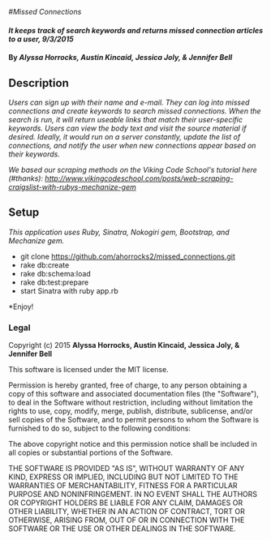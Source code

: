 #_Missed Connections_

#### _It keeps track of search keywords and returns missed connection articles to a user, 9/3/2015_

#### By _Alyssa Horrocks, Austin Kincaid, Jessica Joly, & Jennifer Bell_

## Description

_Users can sign up with their name and e-mail. They can log into missed connections and create keywords to search missed connections. When the search is run, it will return useable links that match their user-specific keywords. Users can view the body text and visit the source material if desired. Ideally, it would run on a server constantly, update the list of connections, and notify the user when new connections appear based on their keywords._

_We based our scraping methods on the Viking Code School's tutorial here (#thanks): http://www.vikingcodeschool.com/posts/web-scraping-craigslist-with-rubys-mechanize-gem_

## Setup

_This application uses Ruby, Sinatra, Nokogiri gem, Bootstrap, and Mechanize gem._

* git clone https://github.com/ahorrocks2/missed_connections.git
* rake db:create
* rake db:schema:load
* rake db:test:prepare
* start Sinatra with ruby app.rb

*Enjoy!

### Legal


Copyright (c) 2015 **Alyssa Horrocks, Austin Kincaid, Jessica Joly, & Jennifer Bell**

This software is licensed under the MIT license.

Permission is hereby granted, free of charge, to any person obtaining a copy
of this software and associated documentation files (the "Software"), to deal
in the Software without restriction, including without limitation the rights
to use, copy, modify, merge, publish, distribute, sublicense, and/or sell
copies of the Software, and to permit persons to whom the Software is
furnished to do so, subject to the following conditions:

The above copyright notice and this permission notice shall be included in
all copies or substantial portions of the Software.

THE SOFTWARE IS PROVIDED "AS IS", WITHOUT WARRANTY OF ANY KIND, EXPRESS OR
IMPLIED, INCLUDING BUT NOT LIMITED TO THE WARRANTIES OF MERCHANTABILITY,
FITNESS FOR A PARTICULAR PURPOSE AND NONINFRINGEMENT. IN NO EVENT SHALL THE
AUTHORS OR COPYRIGHT HOLDERS BE LIABLE FOR ANY CLAIM, DAMAGES OR OTHER
LIABILITY, WHETHER IN AN ACTION OF CONTRACT, TORT OR OTHERWISE, ARISING FROM,
OUT OF OR IN CONNECTION WITH THE SOFTWARE OR THE USE OR OTHER DEALINGS IN
THE SOFTWARE.

